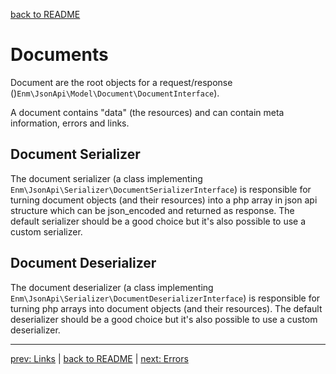 [back to README](../README.md)
# Documents
Document are the root objects for a request/response ()`Enm\JsonApi\Model\Document\DocumentInterface`).

A document contains "data" (the resources) and can contain meta information, errors and links.

## Document Serializer
The document serializer (a class implementing `Enm\JsonApi\Serializer\DocumentSerializerInterface`) is responsible for turning
document objects (and their resources) into a php array in json api structure which can be json_encoded and returned as response. 
The default serializer should be a good choice but it's also possible to use a custom serializer.

## Document Deserializer
The document deserializer (a class implementing `Enm\JsonApi\Serializer\DocumentDeserializerInterface`) is responsible 
for turning php arrays into document objects (and their resources).
The default deserializer should be a good choice but it's also possible to use a custom deserializer.

*****

[prev: Links](../docs/04-links.md) | [back to README](../README.md) | [next: Errors](../docs/06-errors.md)

